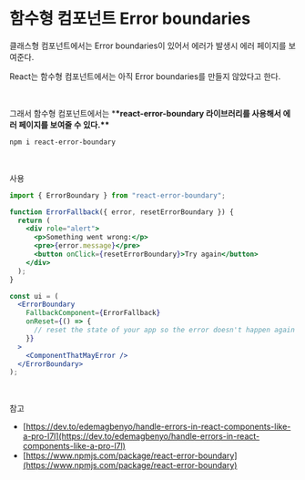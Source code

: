 # 함수형 컴포넌트 Error boundaries

클래스형 컴포넌트에서는 Error boundaries이 있어서 에러가 발생시 에러 페이지를 보여준다.

React는 함수형 컴포넌트에서는 아직 Error boundaries를 만들지 않았다고 한다.

<br>

그래서 함수형 컴포넌트에서는 \***\*react-error-boundary 라이브러리를 사용해서 에러 페이지를 보여줄 수 있다.\*\***

```bash
npm i react-error-boundary
```

<br>

사용

```jsx
import { ErrorBoundary } from "react-error-boundary";

function ErrorFallback({ error, resetErrorBoundary }) {
  return (
    <div role="alert">
      <p>Something went wrong:</p>
      <pre>{error.message}</pre>
      <button onClick={resetErrorBoundary}>Try again</button>
    </div>
  );
}

const ui = (
  <ErrorBoundary
    FallbackComponent={ErrorFallback}
    onReset={() => {
      // reset the state of your app so the error doesn't happen again
    }}
  >
    <ComponentThatMayError />
  </ErrorBoundary>
);
```

<br>

참고

- [https://dev.to/edemagbenyo/handle-errors-in-react-components-like-a-pro-l7l](https://dev.to/edemagbenyo/handle-errors-in-react-components-like-a-pro-l7l)
- [https://www.npmjs.com/package/react-error-boundary](https://www.npmjs.com/package/react-error-boundary)
